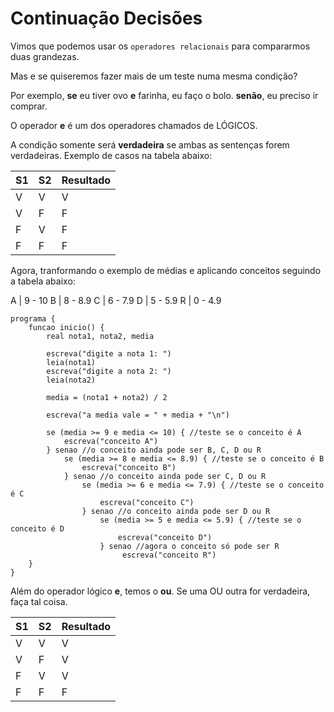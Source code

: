 # Continuação Decisões

Vimos que podemos usar os `operadores relacionais` para compararmos duas grandezas.

Mas e se quiseremos fazer mais de um teste numa mesma condição?

Por exemplo, **se** eu tiver ovo **e** farinha, eu faço o bolo. **senão**, eu preciso ir comprar.

O operador **e** é um dos operadores chamados de LÓGICOS.

A condição somente será **verdadeira** se ambas as sentenças forem verdadeiras. Exemplo de casos na tabela abaixo:

S1|S2|Resultado
--|--|---------
V |V | V
V |F | F
F |V | F
F |F | F

Agora, tranformando o exemplo de médias e aplicando conceitos seguindo a tabela abaixo:

A | 9 - 10
B | 8 - 8.9
C | 6 - 7.9
D | 5 - 5.9
R | 0 - 4.9

```
programa {
	funcao inicio() {
		real nota1, nota2, media
		
		escreva("digite a nota 1: ")
		leia(nota1)
		escreva("digite a nota 2: ")
		leia(nota2)
		
		media = (nota1 + nota2) / 2
		
		escreva("a media vale = " + media + "\n")
		
        se (media >= 9 e media <= 10) { //teste se o conceito é A
            escreva("conceito A")
        } senao //o conceito ainda pode ser B, C, D ou R
            se (media >= 8 e media <= 8.9) { //teste se o conceito é B
                escreva("conceito B")
            } senao //o conceito ainda pode ser C, D ou R
                se (media >= 6 e media <= 7.9) { //teste se o conceito é C
                    escreva("conceito C")
                } senao //o conceito ainda pode ser D ou R
                    se (media >= 5 e media <= 5.9) { //teste se o conceito é D
                        escreva("conceito D")
                    } senao //agora o conceito só pode ser R
                         escreva("conceito R")
	}
}
```

Além do operador lógico **e**, temos o **ou**. Se uma OU outra for verdadeira, faça tal coisa.

S1|S2|Resultado
--|--|---------
V |V | V
V |F | V
F |V | V
F |F | F